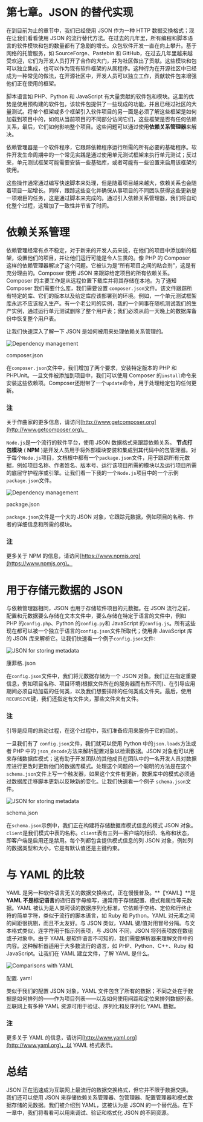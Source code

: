 # 第七章。JSON 的替代实现

在到目前为止的章节中，我们已经使用 JSON 作为一种 HTTP 数据交换格式；现在让我们看看使用 JSON 的流行替代方法。在过去的几年里，所有编程和脚本语言的软件模块和包的数量都有了急剧的增长。众包软件开发一直在向上攀升。基于网络的托管服务，如 SourceForge、Pastebin 和 GitHub，在过去几年里越来越受欢迎，它们为开发人员打开了合作的大门，并为社区做出了贡献。这些模块和包可以独立集成，也可以作为现有软件框架的从属程序。这种行为在开源社区中已经成为一种常见的做法，在开源社区中，开发人员可以独立工作，贡献软件包来增强他们正在使用的框架。

脚本语言如 PHP、Python 和 JavaScript 有大量贡献的软件包和模块。这里的优势是使用预构建的软件包，该软件包提供了一些现成的功能，并且已经过社区的大量测试。将单个框架或多个框架引入软件项目的另一面是必须了解这些框架是如何加载到项目中的，如何从当前项目的不同部分访问它们，这些框架是否有任何依赖关系，最后，它们如何影响整个项目。这些问题可以通过使用**依赖关系管理器**来解决。

依赖管理器是一个软件程序，它跟踪依赖程序运行所需的所有必要的基础程序。软件开发生命周期中的一个常见实践是通过使用单元测试框架来执行单元测试；反过来，单元测试框架可能需要安装一些基础库，或者可能有一些设置来启用该框架的使用。

这些操作通常通过编写快速脚本来处理，但是随着项目越来越大，依赖关系也会随着项目一起增长。同样，跟踪这些变化并确保从事项目的不同团队获得这些更新是一项艰巨的任务，这是通过脚本来完成的。通过引入依赖关系管理器，我们将自动化整个过程，这增加了一致性并节省了时间。

# 依赖关系管理

依赖管理经常有点不稳定，对于新来的开发人员来说，在他们的项目中添加新的框架，设置他们的项目，并让他们运行可能是令人生畏的。像 PHP 的 Composer 这样的依赖管理器解决了这个问题。它被认为是“所有项目之间的粘合剂”，这是有充分理由的。Composer 使用 JSON 来跟踪给定项目的所有依赖关系。Composer 的主要工作是从远程位置下载库并将其存储在本地。为了通知 Composer 我们需要什么库，我们需要设置 `composer.json`文件。该文件跟踪所有特定的库、它们的版本以及给定库应该部署到的环境。例如，一个单元测试框架库永远不应该投入生产。有一个老公司的实例，我的一个同事在随机测试我们的生产实例，通过运行单元测试删除了整个用户表；我们必须从前一天晚上的数据库备份中恢复整个用户表。

让我们快速深入了解一下 JSON 是如何被用来处理依赖关系管理的。

![Dependency management](img/6034OS_07_01.jpg)

composer.json

在`composer.json`文件中，我们增加了两个要求，安装特定版本的 PHP 和 PHPUnit。一旦文件被添加到项目中，我们可以使用 Composer 的`install`命令来安装这些依赖项。Composer还附带了一个`update`命令，用于处理给定包的任何更新。

### 注

关于作曲家的更多信息，请访问[http://www.getcomposer.org](http://www.getcomposer.org)。

`Node.js`是一个流行的软件平台，使用 JSON 数据格式来跟踪依赖关系。 **节点打包模块** ( **NPM** )是开发人员用于将外部模块安装和集成到其代码中的包管理器。对于每个`Node.js`项目，文档根中都有一个`package.json`文件，用于跟踪所有元数据，例如项目名称、作者姓名、版本号、运行该项目所需的模块以及运行项目所需的底层守护程序或引擎。让我们看一下我的一个`Node.js`项目中的一个示例`package.json`文件。

![Dependency management](img/6034OS_07_02.jpg)

package.json

`package.json`文件是一个大的 JSON 对象，它跟踪元数据，例如项目的名称、作者的详细信息和所需的模块。

### 注

更多关于 NPM 的信息，请访问[https://www.npmjs.org](https://www.npmjs.org)。

# 用于存储元数据的 JSON

与依赖管理器相同，JSON 也用于存储软件项目的元数据。在 JSON 流行之前，配置和元数据要么存储在文本文件中，要么存储在特定于语言的文件中，例如 PHP 的`config.php`、Python 的`config.py`和 JavaScript 的`config.js`。所有这些现在都可以被一个独立于语言的`config.json`文件所取代；使用非 JavaScript 库的 JSON 库来解析它。让我们快速看一个例子`config.json`文件:

![JSON for storing metadata](img/6034OS_07_03.jpg)

康菲格. json

在`config.json`文件中，我们将元数据存储为一个 JSON 对象。我们正在指定重要信息，例如项目名称、项目环境(根据文件所在的服务器而有所不同)、在引导应用期间必须自动加载的任何类，以及我们想要排除的任何类或文件夹。最后，使用 `RECURSIVE`键，我们还指定有文件夹，那些文件夹有文件。

### 注

引导是应用的启动过程，在这个过程中，我们准备应用来服务于它的目的。

一旦我们有了 `config.json`文件，我们就可以使用 Python 中的`json.loads`方法或者 PHP 中的 `json_decode`方法来解析配置对象以检索数据。JSON 对象也可以用来存储数据库模式；这有助于开发团队的其他成员在团队中的一名开发人员对数据库进行更改时更新他们的数据库模式。处理这个问题的一个聪明的方法是在这个`schema.json`文件上写一个触发器，如果这个文件有更新，数据库中的模式必须通过数据库迁移脚本更新以反映新的变化。让我们快速看一个例子 `schema.json`文件。

![JSON for storing metadata](img/6034OS_07_04.jpg)

schema.json

在`schema.json`示例中，我们正在构建将存储数据库模式信息的模式 JSON 对象。`client`是我们模式中表的名称。`client`表有三列—客户端的标识、名称和状态，即客户端是启用还是禁用。每个列都包含提供模式信息的列 JSON 对象，例如列的数据类型和大小，它是有默认值还是主键约束。

# 与 YAML 的比较

YAML 是另一种软件语言无关的数据交换格式，正在慢慢普及。**【YAML】**是 **YAML 不是标记语言**的递归首字母缩写，通常用于存储配置、模式和属性等元数据。YAML 被认为是人类可读的数据序列化标准，它依赖于空格、定位和行终止符的简单字符，类似于流行的脚本语言，如 Ruby 和 Python。YAML 对元素之间的间距很挑剔，而且不太友好。与 JSON 类似，YAML 键/值对用冒号分隔。与文本格式类似，连字符用于指示列表项，与 JSON 不同，JSON 将列表项放在数组或子对象中。由于 YAML 是软件语言不可知的，我们需要解析器来理解文件中的内容。这种解析器适用于大多数流行的语言，如 PHP、Python、C++、Ruby 和 JavaScript。让我们在 YAML 建立文件，了解 YAML 是什么。

![Comparisons with YAML](img/6034OS_07_05.jpg)

配置. yaml

类似于我们的配置 JSON 对象，YAML 文件包含了所有的数据；不同之处在于数据是如何排列的——作为项目列表——以及如何使用间距和定位来排列数据列表。互联网上有多种 YAML 资源可用于验证、序列化和反序列化 YAML 数据。

### 注

更多关于 YAML 的信息，请访问[http://www.yaml.org](http://www.yaml.org)，以 YAML 格式表示。

# 总结

JSON 正在迅速成为互联网上最流行的数据交换格式，但它并不限于数据交换。我们还可以使用 JSON 来存储依赖关系管理器、包管理器、配置管理器和模式数据存储的元数据。我们被介绍到 YAML，这被认为是 JSON 的一个替代品。在下一章中，我们将看看可以用来调试、验证和格式化 JSON 的不同资源。